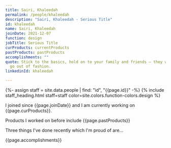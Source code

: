 ```yaml
---
title: Sairi, Khaleedah
permalink: /people/khaleedah
description: "Sairi, Khaleedah - Serious Title"
id: khaleedah
name: Sairi, Khaleedah
joinDate: 2021-12-07
function: design
jobTitle: Serious Title
curProducts: currentProducts
pastProducts: pastProducts
accomplishments: ""
quote: Stick to the basics, hold on to your family and friends – they will never
  go out of fashion.
linkedinId: khaleedah

---
```


{%- assign staff = site.data.people | find: "id", "{{page.id}}" -%}
{% include staff_heading.html staff=staff color=site.colors.function-colors.design %}

<p>I joined since {{page.joinDate}} and I am currently working on {{page.curProducts}}.</p>

<p>Products I worked on before include {{page.pastProducts}}</p>

<p>Three things I've done recently which I'm proud of are...</p>
{{page.accomplishments}}
